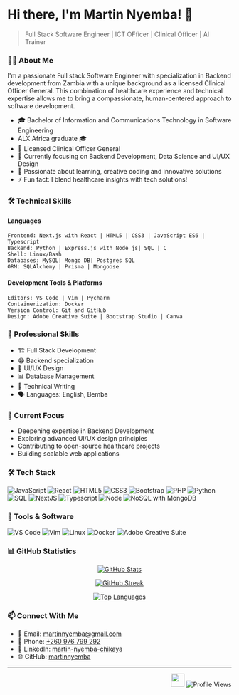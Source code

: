 # Hi there, I'm Martin Nyemba! 👋

> Full Stack Software Engineer | ICT OFficer | Clinical Officer | AI Trainer

### 👨‍💻 About Me

I'm a passionate Full stack Software Engineer with specialization in Backend development from Zambia with a unique background as a licensed Clinical Officer General. This combination of healthcare experience and technical expertise allows me to bring a compassionate, human-centered approach to software development.

- 🎓 Bachelor of Information and Communications Technology in Software Engineering
- ALX Africa graduate 🎓 
- 🏥 Licensed Clinical Officer General
- 🌱 Currently focusing on Backend Development, Data Science and UI/UX Design
- 🎨 Passionate about learning, creative coding and innovative solutions
- ⚡ Fun fact: I blend healthcare insights with tech solutions!

### 🛠️ Technical Skills

#### Languages
```
Frontend: Next.js with React | HTML5 | CSS3 | JavaScript ES6 | Typescript
Backend: Python | Express.js with Node js| SQL | C
Shell: Linux/Bash
Databases: MySQL| Mongo DB| Postgres SQL
ORM: SQLAlchemy | Prisma | Mongoose 
```

#### Development Tools & Platforms
```
Editors: VS Code | Vim | Pycharm
Containerization: Docker
Version Control: Git and GitHub 
Design: Adobe Creative Suite | Bootstrap Studio | Canva
```

### 💼 Professional Skills

- 🏗️ Full Stack Development
- 😁 Backend specialization 
- 🎨 UI/UX Design
- 📊 Database Management
- 📝 Technical Writing
- 🗣️ Languages: English, Bemba

### 🎯 Current Focus

- Deepening expertise in Backend Development
- Exploring advanced UI/UX design principles
- Contributing to open-source healthcare projects
- Building scalable web applications

### 🛠️ Tech Stack

![JavaScript](https://img.shields.io/badge/javascript-%23323330.svg?style=for-the-badge&logo=javascript&logoColor=%23F7DF1E)
![React](https://img.shields.io/badge/react-%2320232a.svg?style=for-the-badge&logo=react&logoColor=%2361DAFB)
![HTML5](https://img.shields.io/badge/html5-%23E34F26.svg?style=for-the-badge&logo=html5&logoColor=white)
![CSS3](https://img.shields.io/badge/css3-%231572B6.svg?style=for-the-badge&logo=css3&logoColor=white)
![Bootstrap](https://img.shields.io/badge/bootstrap-%23563D7C.svg?style=for-the-badge&logo=bootstrap&logoColor=white)
![PHP](https://img.shields.io/badge/php-%23563D7C.svg?style=for-the-badge&logo=php&logoColor=white)
![Python](https://img.shields.io/badge/Python-3776AB?style=for-the-badge&logo=python&logoColor=white)
![SQL](https://img.shields.io/badge/SQL-000000?style=for-the-badge&logo=mysql&logoColor=white)
![NextJS](https://img.shields.io/badge/Next.js-000000?style=for-the-badge&logo=next.js&logoColor=white)
![Typescript](https://img.shields.io/badge/TypeScript-3178C6?style=for-the-badge&logo=typescript&logoColor=white)
![Node](https://img.shields.io/badge/Node.js-339933?style=for-the-badge&logo=node.js&logoColor=white)
![NoSQL with MongoDB](https://img.shields.io/badge/MongoDB-47A248?style=for-the-badge&logo=mongodb&logoColor=white)


### 🔧 Tools & Software

![VS Code](https://img.shields.io/badge/VS_Code-%23007ACC.svg?style=for-the-badge&logo=visual-studio-code&logoColor=white)
![Vim](https://img.shields.io/badge/Vim-%2311AB00.svg?style=for-the-badge&logo=vim&logoColor=white)
![Linux](https://img.shields.io/badge/Linux-%23FCC624.svg?style=for-the-badge&logo=linux&logoColor=black)
![Docker](https://img.shields.io/badge/Docker-%232496ED.svg?style=for-the-badge&logo=docker&logoColor=white)
![Adobe Creative Suite](https://img.shields.io/badge/Adobe_Creative_Suite-%23FF0000.svg?style=for-the-badge&logo=adobe&logoColor=white)

### 📊 GitHub Statistics

<div align="center">

[![GitHub Stats](https://github-readme-stats.vercel.app/api?username=martinnyemba&show_icons=true&count_private=true&theme=react&hide_border=true&bg_color=1d2a3a)](https://github.com/martinnyemba)

[![GitHub Streak](https://github-readme-streak-stats.herokuapp.com/?user=martinnyemba&stroke=ffffff&background=1d2a3a&ring=5BCDEC&fire=5BCDEC&currStreakNum=ffffff&currStreakLabel=5BCDEC&sideNums=ffffff&sideLabels=ffffff&dates=ffffff&hide_border=true)](https://github.com/martinnyemba)

[![Top Languages](https://github-readme-stats.vercel.app/api/top-langs/?username=martinnyemba&langs_count=6&count_private=true&layout=compact&theme=react&hide_border=true&bg_color=1d2a3a)](https://github.com/martinnyemba)

</div>

### 📫 Connect With Me

- 📧 Email: [martinnyemba@gmail.com](mailto:martinnyemba@gmail.com)
- 📱 Phone: [+260 976 799 292](tel:260976799292)
- 💼 LinkedIn: [martin-nyemba-chikaya](https://www.linkedin.com/in/martin-nyemba-chikaya/)
- 🌐 GitHub: [martinnyemba](https://github.com/martinnyemba)

---

<p align="right">
    <img src="https://media.giphy.com/media/WUlplcMpOCEmTGBtBW/giphy.gif" width="30">
    <img src="https://komarev.com/ghpvc/?username=martinnyemba&label=Profile%20views&color=0e75b6&style=flat" alt="Profile Views">
</p>
